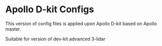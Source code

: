 # Apollo D-kit Configs

This version of config files is applied upon Apollo D-kit based on Apollo master.

Suitable for version of dev-kit advanced 3-lidar

